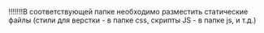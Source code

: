 !!!!!!!В соответствующей папке необходимо разместить статические файлы (стили для верстки - в папке css, скрипты JS - в папке js, и т.д.)
